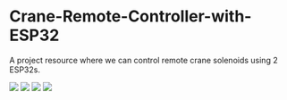 # Crane-Remote-Controller-with-ESP32
A project resource where we can control remote crane solenoids using 2 ESP32s.


![](https://i.imgur.com/ETapPft.png)
![](https://i.imgur.com/vK8cXo4.png)
![](https://i.imgur.com/8SO5yQ0.jpeg)
![](https://i.imgur.com/gjejkwJ.jpeg)



